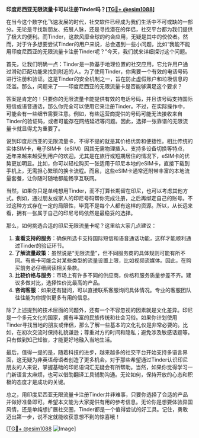 **印度尼西亚无限流量卡可以注册Tinder吗？[[TG💪+ @esim1088](https://t.me/s/esim1088)]**

在当今这个数字化飞速发展的时代，社交软件已经成为我们生活中不可或缺的一部分。无论是寻找新朋友、拓展人脉，还是寻找潜在的伴侣，社交平台都为我们提供了极大的便利。而Tinder，这款风靡全球的约会应用，无疑是其中的佼佼者。然而，对于许多想要尝试Tinder的用户来说，总会遇到一些小问题，比如“我能不能用印度尼西亚的无限流量卡注册Tinder呢？”今天，我们就来详细探讨这个问题。

首先，让我们明确一点：Tinder是一款基于地理位置的社交应用，它允许用户通过滑动匹配功能来找到附近的人。为了使用Tinder，你需要一个有效的电话号码进行注册和验证。这是Tinder的安全机制之一，旨在防止虚假账户和垃圾信息的泛滥。那么，问题来了——印度尼西亚的无限流量卡是否能够满足这个要求？

答案是肯定的！只要你的无限流量卡能提供有效的电话号码，并且该号码支持国际短信或语音通话，那么你完全可以使用它来注册Tinder。不过，在实际操作中，可能会有一些细节需要注意。例如，有些运营商提供的号码可能无法接收来自Tinder的验证码，或者可能存在网络延迟等问题。因此，选择一张靠谱的无限流量卡就显得尤为重要了。

说到印度尼西亚的无限流量卡，不得不提的就是其价格优势和便捷性。相比传统的实体SIM卡，电子SIM卡（eSIM）因其无需物理插入、支持多设备切换等特点，近年来越来越受到用户的欢迎。尤其是在旅行或短期居住的情况下，eSIM卡的优势更加明显。比如，你可以轻松购买一张适用于印尼本地的eSIM卡，直接下载到手机上，无需担心繁琐的换卡流程。而且，这些eSIM卡通常还附带丰富的本地流量套餐，让你随时随地都能畅享互联网。

当然，如果你只是单纯想用Tinder，而不打算长期留在印尼，也可以考虑其他方式。例如，通过朋友或家人的印尼号码帮你完成注册，之后再绑定自己的账号。不过这种方式存在一定的局限性，毕竟不是每个人都有这样的资源。所以，从长远来看，拥有一张属于自己的印尼号码依然是最稳妥的选择。

那么，如何挑选合适的印尼无限流量卡呢？这里给大家几点建议：

1. **查看支持的服务**：确保所选卡支持国际短信和语音通话功能，这样才能顺利通过Tinder的验证环节。
2. **了解流量政策**：虽然说是“无限流量”，但不同服务商的具体规则可能有所不同。有些卡可能会对某些类型的流量设置上限，比如视频流媒体。因此，在购买前务必仔细阅读相关条款。
3. **比较价格与服务**：市场上有许多不同的供应商，价格和服务质量参差不齐。建议多做对比，选择性价比最高的产品。
4. **咨询客服**：如果还有疑问，可以直接联系客服询问具体情况。专业的客服团队往往能为你提供更多有用的信息。

除了上述提到的技术层面的问题外，还有一个不容忽视的因素就是文化差异。印尼是一个多元文化的国家，拥有丰富的民族传统和社会习俗。如果你计划使用Tinder寻找当地的朋友或伴侣，那么了解一些基本的文化礼仪是非常必要的。比如，在初次交流时保持礼貌谦逊；尊重对方的时间和隐私；避免涉及敏感话题等。只有做到知己知彼，才能更好地融入当地生活。

最后，值得一提的是，随着科技的进步，越来越多的社交平台开始支持多语言界面，这无疑为非英语母语者创造了更多机会。对于那些希望通过Tinder认识印尼朋友的人来说，掌握基础的印尼语词汇无疑会有所帮助。当然，如果你觉得学习一门新语言太麻烦，也可以借助翻译工具辅助沟通。无论如何，保持开放的心态和积极的态度才是成功的关键。

总之，用印度尼西亚无限流量卡注册Tinder并非难事，只要你选择了合适的产品并做好准备即可。希望本文能为大家提供有用的参考信息。无论你是想要体验异国风情，还是单纯想扩展社交圈，Tinder都是一个值得尝试的好工具。记住，勇敢迈出第一步，说不定就能收获意想不到的惊喜哦！

[[TG💪+ @esim1088](https://t.me/s/esim1088) ![Image](https://i.postimg.cc/4NQfJmqS/Snipaste-2025-05-13-00-14-12.png)]